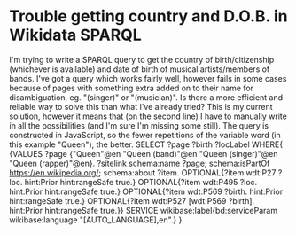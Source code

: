 
# Trouble getting country and D.O.B. in Wikidata SPARQL

I'm trying to write a SPARQL query to get the country of birth/citizenship (whichever is available) and date of birth of musical artists/members of bands. I've got a query which works fairly well, however fails in some cases because of pages with something extra added on to their name for disambiguation, eg. "(singer)" or "(musician)".
Is there a more efficient and reliable way to solve this than what I've already tried?
This is my current solution, however it means that (on the second line) I have to manually write in all the possibilities (and I'm sure I'm missing some still). The query is constructed in JavaScript, so the fewer repetitions of the variable word (in this example "Queen"), the better.
SELECT ?page ?birth ?locLabel WHERE{
  {VALUES ?page {"Queen"@en "Queen (band)"@en "Queen (singer)"@en "Queen (rapper)"@en}.
  ?sitelink schema:name ?page;
            schema:isPartOf <https://en.wikipedia.org/>;
            schema:about ?item.
  OPTIONAL{?item wdt:P27 ?loc. hint:Prior hint:rangeSafe true.}
  OPTIONAL{?item wdt:P495 ?loc. hint:Prior hint:rangeSafe true.}
  OPTIONAL{?item wdt:P569 ?birth. hint:Prior hint:rangeSafe true.}
  OPTIONAL{?item wdt:P527 [wdt:P569 ?birth]. hint:Prior hint:rangeSafe true.}}
  SERVICE wikibase:label{bd:serviceParam wikibase:language "[AUTO_LANGUAGE],en".}
}


        